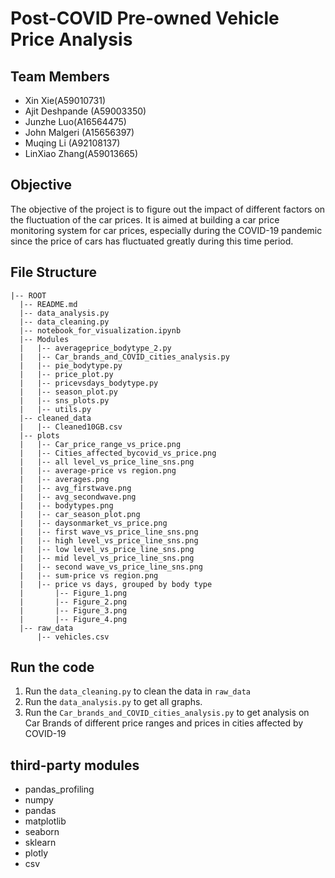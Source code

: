 # Post-COVID Pre-owned Vehicle Price Analysis

## Team Members
* Xin Xie(A59010731)
* Ajit Deshpande (A59003350)
* Junzhe Luo(A16564475)
* John Malgeri (A15656397) 
* Muqing Li (A92108137)
* LinXiao Zhang(A59013665)

## Objective
The objective of the project is to figure out the impact of different factors on the fluctuation of the car prices. It is aimed at building a car price 
monitoring system for car prices, especially during the COVID-19 pandemic since the price of cars has fluctuated greatly during this time period. 

## File Structure

```
|-- ROOT
  |-- README.md
  |-- data_analysis.py
  |-- data_cleaning.py
  |-- notebook_for_visualization.ipynb
  |-- Modules
  |   |-- averageprice_bodytype_2.py
  |   |-- Car_brands_and_COVID_cities_analysis.py
  |   |-- pie_bodytype.py
  |   |-- price_plot.py
  |   |-- pricevsdays_bodytype.py
  |   |-- season_plot.py
  |   |-- sns_plots.py
  |   |-- utils.py
  |-- cleaned_data
  |   |-- Cleaned10GB.csv
  |-- plots
  |   |-- Car_price_range_vs_price.png
  |   |-- Cities_affected_bycovid_vs_price.png
  |   |-- all level_vs_price_line_sns.png
  |   |-- average-price vs region.png
  |   |-- averages.png
  |   |-- avg_firstwave.png
  |   |-- avg_secondwave.png
  |   |-- bodytypes.png
  |   |-- car_season_plot.png
  |   |-- daysonmarket_vs_price.png
  |   |-- first wave_vs_price_line_sns.png
  |   |-- high level_vs_price_line_sns.png
  |   |-- low level_vs_price_line_sns.png
  |   |-- mid level_vs_price_line_sns.png
  |   |-- second wave_vs_price_line_sns.png
  |   |-- sum-price vs region.png
  |   |-- price vs days, grouped by body type
  |       |-- Figure_1.png
  |       |-- Figure_2.png
  |       |-- Figure_3.png
  |       |-- Figure_4.png
  |-- raw_data
      |-- vehicles.csv
```


## Run the code
1. Run the ```data_cleaning.py``` to clean the data in ```raw_data```  
2. Run the ```data_analysis.py``` to get all graphs.
3. Run the ```Car_brands_and_COVID_cities_analysis.py``` to get analysis on Car Brands of different price ranges and prices in cities affected by COVID-19

## third-party modules
* pandas_profiling
* numpy
* pandas
* matplotlib
* seaborn
* sklearn
* plotly
* csv

